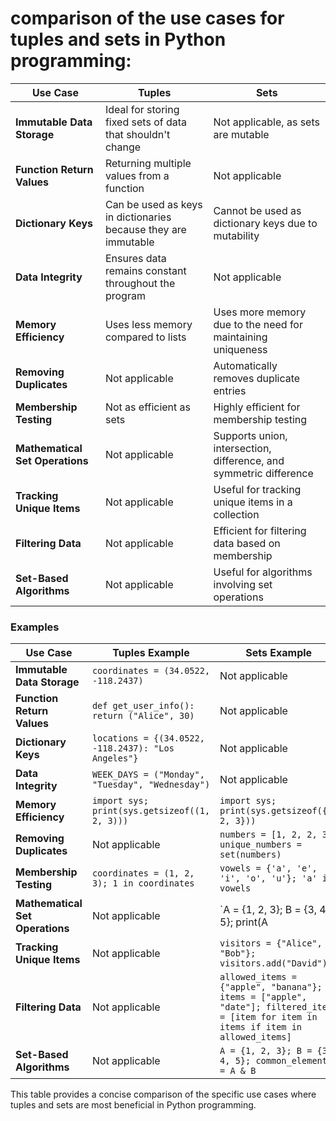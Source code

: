 # comparison of the use cases for tuples and sets in Python programming:

| Use Case                    | Tuples                                                     | Sets                                                        |
|-----------------------------|------------------------------------------------------------|-------------------------------------------------------------|
| **Immutable Data Storage**  | Ideal for storing fixed sets of data that shouldn't change | Not applicable, as sets are mutable                          |
| **Function Return Values**  | Returning multiple values from a function                  | Not applicable                                              |
| **Dictionary Keys**         | Can be used as keys in dictionaries because they are immutable | Cannot be used as dictionary keys due to mutability          |
| **Data Integrity**          | Ensures data remains constant throughout the program       | Not applicable                                              |
| **Memory Efficiency**       | Uses less memory compared to lists                         | Uses more memory due to the need for maintaining uniqueness  |
| **Removing Duplicates**     | Not applicable                                             | Automatically removes duplicate entries                      |
| **Membership Testing**      | Not as efficient as sets                                   | Highly efficient for membership testing                      |
| **Mathematical Set Operations** | Not applicable                                        | Supports union, intersection, difference, and symmetric difference |
| **Tracking Unique Items**   | Not applicable                                             | Useful for tracking unique items in a collection             |
| **Filtering Data**          | Not applicable                                             | Efficient for filtering data based on membership             |
| **Set-Based Algorithms**    | Not applicable                                             | Useful for algorithms involving set operations               |

### Examples

| Use Case                     | Tuples Example                                               | Sets Example                                                  |
|------------------------------|--------------------------------------------------------------|---------------------------------------------------------------|
| **Immutable Data Storage**   | `coordinates = (34.0522, -118.2437)`                         | Not applicable                                                |
| **Function Return Values**   | `def get_user_info(): return ("Alice", 30)`                  | Not applicable                                                |
| **Dictionary Keys**          | `locations = {(34.0522, -118.2437): "Los Angeles"}`          | Not applicable                                                |
| **Data Integrity**           | `WEEK_DAYS = ("Monday", "Tuesday", "Wednesday")`             | Not applicable                                                |
| **Memory Efficiency**        | `import sys; print(sys.getsizeof((1, 2, 3)))`                | `import sys; print(sys.getsizeof({1, 2, 3}))`                 |
| **Removing Duplicates**      | Not applicable                                               | `numbers = [1, 2, 2, 3]; unique_numbers = set(numbers)`       |
| **Membership Testing**       | `coordinates = (1, 2, 3); 1 in coordinates`                  | `vowels = {'a', 'e', 'i', 'o', 'u'}; 'a' in vowels`           |
| **Mathematical Set Operations** | Not applicable                                           | `A = {1, 2, 3}; B = {3, 4, 5}; print(A | B, A & B, A - B, A ^ B)` |
| **Tracking Unique Items**    | Not applicable                                               | `visitors = {"Alice", "Bob"}; visitors.add("David")`          |
| **Filtering Data**           | Not applicable                                               | `allowed_items = {"apple", "banana"}; items = ["apple", "date"]; filtered_items = [item for item in items if item in allowed_items]` |
| **Set-Based Algorithms**     | Not applicable                                               | `A = {1, 2, 3}; B = {3, 4, 5}; common_elements = A & B`        |

This table provides a concise comparison of the specific use cases where tuples and sets are most beneficial in Python programming.
